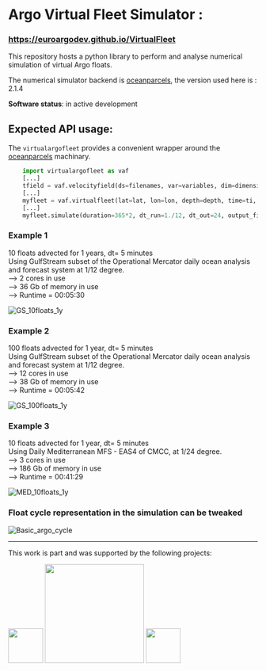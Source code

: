 # Argo Virtual Fleet Simulator : 
### <a href="https://euroargodev.github.io/VirtualFleet" target="_blank">https://euroargodev.github.io/VirtualFleet</a>
This repository hosts a python library to perform and analyse numerical simulation of virtual Argo floats.

The numerical simulator backend is [oceanparcels](http://oceanparcels.org/), the version used here is : 2.1.4

**Software status**: in active development

## Expected API usage:

The ``virtualargofleet`` provides a convenient wrapper around the [oceanparcels](http://oceanparcels.org/) machinary.

```python
    import virtualargofleet as vaf
    [...] 
    tfield = vaf.velocityfield(ds=filenames, var=variables, dim=dimensions, isglobal=0)
    [...]
    myfleet = vaf.virtualfleet(lat=lat, lon=lon, depth=depth, time=ti, vfield=tfield)
    [...]
    myfleet.simulate(duration=365*2, dt_run=1./12, dt_out=24, output_file='test.nc')
```

### Example 1
10 floats advected for 1 years, dt= 5 minutes  
Using GulfStream subset of the Operational Mercator daily ocean analysis and forecast system at 1/12 degree.  
--> 2 cores in use  
--> 36 Gb of memory in use   
--> Runtime = 00:05:30 
  
![GS_10floats_1y](https://user-images.githubusercontent.com/17851004/76072356-21812180-5f98-11ea-94e4-c7f8cb574fd3.png)  

### Example 2
100 floats advected for 1 year, dt= 5 minutes  
Using GulfStream subset of the Operational Mercator daily ocean analysis and forecast system at 1/12 degree.  
--> 12 cores in use  
--> 38 Gb of memory in use     
--> Runtime = 00:05:42   
  
![GS_100floats_1y](https://user-images.githubusercontent.com/17851004/76072419-38277880-5f98-11ea-85c7-d7c87a121b27.png)


### Example 3
10 floats advected for 1 year, dt= 5 minutes  
Using Daily Mediterranean MFS - EAS4 of CMCC, at 1/24 degree.  
-->  3 cores in use  
-->  186 Gb of memory in use     
--> Runtime = 00:41:29
  
![MED_10floats_1y](https://user-images.githubusercontent.com/17851004/76072471-52f9ed00-5f98-11ea-9ed3-01322b41e46f.png)

### Float cycle representation in the simulation can be tweaked
![Basic_argo_cycle](https://user-images.githubusercontent.com/17851004/76072496-5f7e4580-5f98-11ea-9a92-9701657a1d6b.png)


***
This work is part and was supported by the following projects:
<div>
<img src="https://avatars1.githubusercontent.com/u/58258213?s=460&v=4" width="70"/>
<img src="http://www.argo-france.fr/wp-content/uploads/2019/10/Argo-logo_banner-color.png" width="200"/>
<img src="https://www.umr-lops.fr/var/storage/images/_aliases/logo_main/medias-ifremer/medias-lops/logos/logo-lops-2/1459683-4-fre-FR/Logo-LOPS-2.png" width="70"/>
</div>



